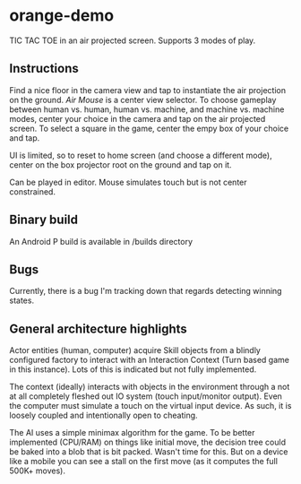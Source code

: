 # orange-demo

TIC TAC TOE in an air projected screen.  Supports 3 modes of play.


## Instructions

Find a nice floor in the camera view and tap to instantiate the air projection on the ground.  *Air Mouse* is a center view selector.  To choose gameplay between human vs. human, human vs. machine, and machine vs. machine modes, center your choice in the camera and tap on the air projected screen.  To select a square in the game, center the empy box of your choice and tap.

UI is limited, so to reset to home screen (and choose a different mode), center on the box projector root on the ground and tap on it.

Can be played in editor.  Mouse simulates touch but is not center constrained.

## Binary build
An Android P build is available in  /builds directory

## Bugs
Currently, there is a bug I'm tracking down that regards detecting winning states.

## General architecture highlights
Actor entities (human, computer) acquire Skill objects from a blindly configured factory to interact with an Interaction Context (Turn based game in this instance).  Lots of this is indicated but not fully implemented.  

The context (ideally) interacts with objects in the environment through a not at all completely fleshed out IO system (touch input/monitor output).  Even the computer must simulate a touch on the virtual input device.  As such, it is loosely coupled and intentionally open to cheating. 

The AI uses a simple minimax algorithm for the game.  To be better implemented (CPU/RAM) on things like initial move, the decision tree could be baked into a blob that is bit packed.  Wasn't time for this.  But on a device like a mobile you can see a stall on the first move (as it computes the full 500K+ moves).

